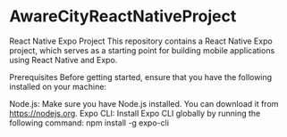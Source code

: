 # AwareCityReactNativeProject
React Native Expo Project
This repository contains a React Native Expo project, which serves as a starting point for building mobile applications using React Native and Expo.

Prerequisites
Before getting started, ensure that you have the following installed on your machine:

Node.js: Make sure you have Node.js installed. You can download it from https://nodejs.org.
Expo CLI: Install Expo CLI globally by running the following command:
npm install -g expo-cli
